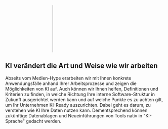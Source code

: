 <section id="ueber-uns">
<div class="relative isolate">
  <svg class="absolute inset-x-0 top-0 -z-10 h-[64rem] w-full stroke-gray-200 [mask-image:radial-gradient(32rem_32rem_at_center,white,transparent)]" aria-hidden="true">
    <defs>
      <pattern id="1f932ae7-37de-4c0a-a8b0-a6e3b4d44b84" width="200" height="200" x="50%" y="-1" patternUnits="userSpaceOnUse">
        <path d="M.5 200V.5H200" fill="none" />
      </pattern>
    </defs>
    <svg x="50%" y="-1" class="overflow-visible fill-gray-50">
      <path d="M-200 0h201v201h-201Z M600 0h201v201h-201Z M-400 600h201v201h-201Z M200 800h201v201h-201Z" stroke-width="0" />
    </svg>
    <rect width="100%" height="100%" stroke-width="0" fill="url(#1f932ae7-37de-4c0a-a8b0-a6e3b4d44b84)" />
  </svg>
  <div class="absolute left-1/2 right-0 top-0 -z-10 -ml-24 transform-gpu overflow-hidden blur-3xl lg:ml-24 xl:ml-48" aria-hidden="true">
    <div class="aspect-[801/1036] w-[50.0625rem] bg-gradient-to-tr from-[#ff80b5] to-[#9089fc] opacity-30" style="clip-path: polygon(63.1% 29.5%, 100% 17.1%, 76.6% 3%, 48.4% 0%, 44.6% 4.7%, 54.5% 25.3%, 59.8% 49%, 55.2% 57.8%, 44.4% 57.2%, 27.8% 47.9%, 35.1% 81.5%, 0% 97.7%, 39.2% 100%, 35.2% 81.4%, 97.2% 52.8%, 63.1% 29.5%)"></div>
  </div>
  <div class="overflow-hidden">
    <div class="mx-auto max-w-7xl px-6 pb-32 pt-36 sm:pt-60 lg:px-8 lg:pt-32">
      <div class="mx-auto max-w-2xl gap-x-14 lg:mx-0 lg:flex lg:max-w-none lg:items-center">
        <div class="relative w-full lg:max-w-xl lg:shrink-0 xl:max-w-2xl">
          <h1 class="text-pretty text-5xl font-semibold tracking-tight text-gray-900 sm:text-7xl">
            KI verändert die Art und Weise wie wir arbeiten
          </h1>
          <p class="mt-8 text-pretty text-lg font-medium text-gray-500 sm:max-w-md sm:text-xl/8 lg:max-w-none">            
            Abseits vom Medien-Hype erarbeiten wir mit Ihnen konkrete Anwendungsfälle anhand Ihrer Arbeitsprozesse und zeigen die Möglichkeiten von KI auf.
            Auch können wir Ihnen helfen, Definitionen und Kriterien zu finden, in welche Richtung Ihre interne Software-Struktur in Zukunft ausgerichtet werden kann und auf welche Punkte es zu achten gilt, um Ihr Unternehmen KI-Ready auszurichten. Dabei geht es darum, zu verstehen wie KI Ihre Daten nutzen kann. Dementsprechend können zukünftige Datenablagen und Neueinführungen von Tools nativ in "KI-Sprache" gedacht werden.
          </p>
        </div>
        <div class="mt-14 flex justify-end gap-8 sm:-mt-44 sm:justify-start sm:pl-20 lg:mt-0 lg:pl-0">
          <div class="ml-auto w-44 flex-none space-y-8 pt-32 sm:ml-0 sm:pt-80 lg:order-last lg:pt-36 xl:order-none xl:pt-80">
            <div class="relative">
              <img src="https://images.unsplash.com/photo-1557804506-669a67965ba0?ixlib=rb-4.0.3&ixid=MnwxMjA3fDB8MHxwaG90by1wYWdlfHx8fGVufDB8fHx8&auto=format&fit=crop&h=528&q=80" alt="" class="aspect-[2/3] w-full rounded-xl bg-gray-900/5 object-cover shadow-lg">
              <div class="pointer-events-none absolute inset-0 rounded-xl ring-1 ring-inset ring-gray-900/10"></div>
            </div>
          </div>
          <div class="mr-auto w-44 flex-none space-y-8 sm:mr-0 sm:pt-52 lg:pt-36">
            <div class="relative">
              <img src="https://images.unsplash.com/photo-1485217988980-11786ced9454?ixlib=rb-4.0.3&ixid=MnwxMjA3fDB8MHxwaG90by1wYWdlfHx8fGVufDB8fHx8&auto=format&fit=crop&h=528&q=80" alt="" class="aspect-[2/3] w-full rounded-xl bg-gray-900/5 object-cover shadow-lg">
              <div class="pointer-events-none absolute inset-0 rounded-xl ring-1 ring-inset ring-gray-900/10"></div>
            </div>
            <div class="relative">
              <img src="https://images.unsplash.com/photo-1559136555-9303baea8ebd?ixlib=rb-4.0.3&ixid=MnwxMjA3fDB8MHxwaG90by1wYWdlfHx8fGVufDB8fHx8&auto=format&fit=crop&crop=focalpoint&fp-x=.4&w=396&h=528&q=80" alt="" class="aspect-[2/3] w-full rounded-xl bg-gray-900/5 object-cover shadow-lg">
              <div class="pointer-events-none absolute inset-0 rounded-xl ring-1 ring-inset ring-gray-900/10"></div>
            </div>
          </div>
          <div class="w-44 flex-none space-y-8 pt-32 sm:pt-0">
            <div class="relative">
              <img src="https://images.unsplash.com/photo-1670272504528-790c24957dda?ixlib=rb-4.0.3&ixid=MnwxMjA3fDF8MHxwaG90by1wYWdlfHx8fGVufDB8fHx8&auto=format&fit=crop&crop=left&w=400&h=528&q=80" alt="" class="aspect-[2/3] w-full rounded-xl bg-gray-900/5 object-cover shadow-lg">
              <div class="pointer-events-none absolute inset-0 rounded-xl ring-1 ring-inset ring-gray-900/10"></div>
            </div>
            <div class="relative">
              <img src="https://images.unsplash.com/photo-1670272505284-8faba1c31f7d?ixlib=rb-4.0.3&ixid=MnwxMjA3fDF8MHxwaG90by1wYWdlfHx8fGVufDB8fHx8&auto=format&fit=crop&h=528&q=80" alt="" class="aspect-[2/3] w-full rounded-xl bg-gray-900/5 object-cover shadow-lg">
              <div class="pointer-events-none absolute inset-0 rounded-xl ring-1 ring-inset ring-gray-900/10"></div>
            </div>
          </div>
        </div>
      </div>
    </div>
  </div>
</div>
</section>
